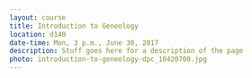 ```yaml
---
layout: course
title: Introduction to Geneology
location: d140
date-time: Mon, 3 p.m., June 30, 2017
description: Stuff goes here for a description of the page
photo: introduction-to-geneology-dpc_10420700.jpg
---
```

